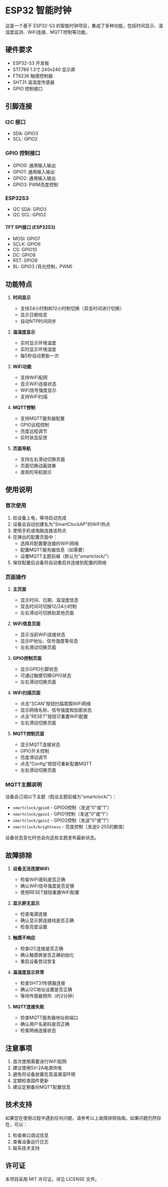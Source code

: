 # ESP32 智能时钟

这是一个基于 ESP32-S3 的智能时钟项目，集成了多种功能，包括时间显示、温湿度监测、WiFi连接、MQTT控制等功能。

## 硬件要求

- ESP32-S3 开发板
- ST7789 1.3寸 240x240 显示屏
- FT6236 触摸控制器
- SHT31 温湿度传感器
- GPIO 控制接口

## 引脚连接

### I2C 接口
- SDA: GPIO3
- SCL: GPIO2

### GPIO 控制接口
- GPIO0: 通用输入输出
- GPIO1: 通用输入输出
- GPIO2: 通用输入输出
- GPIO3: PWM亮度控制
### ESP32S3
- I2C SDA: GPIO3
- I2C SCL: GPIO2

#### TFT SPI接口 (ESP32S3)
- MOSI: GPIO7
- SCLK: GPIO6
- CS: GPIO10
- DC: GPIO8
- RST: GPIO9
- BL: GPIO3 (背光控制，PWM)
## 功能特点

1. **时间显示**
   - 支持24小时制和12小时制切换（双击时间进行切换）
   - 显示日期信息
   - 自动NTP时间同步

2. **温湿度显示**
   - 实时显示环境温度
   - 实时显示环境湿度
   - 每5秒自动更新一次

3. **WiFi功能**
   - 支持WiFi配网
   - 显示WiFi连接状态
   - WiFi信号强度显示
   - 支持WiFi扫描

4. **MQTT控制**
   - 支持MQTT服务器配置
   - GPIO远程控制
   - 亮度远程调节
   - 实时状态反馈

5. **页面导航**
   - 支持左右滑动切换页面
   - 页面切换动画效果
   - 直观的导航提示

## 使用说明

### 首次使用

1. 给设备上电，等待启动完成
2. 设备会自动创建名为"SmartClockAP"的WiFi热点
3. 使用手机或电脑连接该热点
4. 在弹出的配置页面中：
   - 选择并配置要连接的WiFi网络
   - 配置MQTT服务器信息（如需要）
   - 设置MQTT主题前缀（默认为"smartclock/"）
5. 保存配置后设备将自动重启并连接到配置的网络

### 页面操作

1. **主页面**
   - 显示时间、日期、温湿度信息
   - 双击时间可切换12/24小时制
   - 左右滑动可切换到其他页面

2. **WiFi信息页面**
   - 显示当前WiFi连接状态
   - 显示IP地址、信号强度等信息
   - 左右滑动切换页面

3. **GPIO控制页面**
   - 显示GPIO引脚状态
   - 可通过触摸切换GPIO状态
   - 左右滑动切换页面

4. **WiFi扫描页面**
   - 点击"SCAN"按钮扫描周围WiFi网络
   - 显示网络名称、信号强度和加密状态
   - 点击"RESET"按钮可重置WiFi配置
   - 左右滑动切换页面

5. **MQTT控制页面**
   - 显示MQTT连接状态
   - GPIO开关控制
   - 亮度滑动调节
   - 点击"Config"按钮可重新配置MQTT
   - 左右滑动切换页面

### MQTT主题说明

设备会订阅以下主题（假设主题前缀为"smartclock/"）：

- `smartclock/gpio0` - GPIO0控制（发送"0"或"1"）
- `smartclock/gpio1` - GPIO1控制（发送"0"或"1"）
- `smartclock/gpio2` - GPIO2控制（发送"0"或"1"）
- `smartclock/brightness` - 亮度控制（发送0-255的数值）

设备状态变化时也会向这些主题发布最新状态。

## 故障排除

1. **设备无法连接WiFi**
   - 检查WiFi密码是否正确
   - 确认WiFi信号强度是否足够
   - 使用RESET按钮重置WiFi配置

2. **显示屏无显示**
   - 检查电源连接
   - 确认显示屏连接线是否正确
   - 检查亮度设置

3. **触摸不响应**
   - 检查I2C连接是否正确
   - 确认触摸屏是否正确初始化
   - 重启设备尝试恢复

4. **温湿度显示异常**
   - 检查SHT31传感器连接
   - 确认I2C地址设置是否正确
   - 等待传感器预热（约2分钟）

5. **MQTT连接失败**
   - 检查MQTT服务器地址和端口
   - 确认用户名密码是否正确
   - 检查网络连接状态

## 注意事项

1. 首次使用需要进行WiFi配网
2. 建议使用5V-2A电源供电
3. 避免将设备放置在高温潮湿环境
4. 定期检查固件更新
5. 建议定期备份MQTT配置信息

## 技术支持

如果您在使用过程中遇到任何问题，请参考以上故障排除指南。如果问题仍然存在，可以：

1. 检查串口调试信息
2. 查看设备运行日志
3. 联系技术支持

## 许可证

本项目采用 MIT 许可证。详见 LICENSE 文件。 